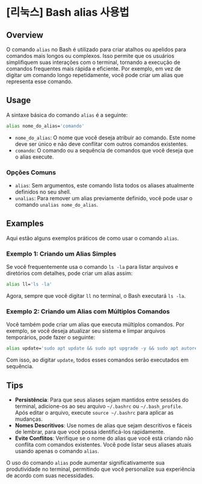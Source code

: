 # [리눅스] Bash alias 사용법

## Overview
O comando `alias` no Bash é utilizado para criar atalhos ou apelidos para comandos mais longos ou complexos. Isso permite que os usuários simplifiquem suas interações com o terminal, tornando a execução de comandos frequentes mais rápida e eficiente. Por exemplo, em vez de digitar um comando longo repetidamente, você pode criar um alias que representa esse comando.

## Usage
A sintaxe básica do comando `alias` é a seguinte:

```bash
alias nome_do_alias='comando'
```

- `nome_do_alias`: O nome que você deseja atribuir ao comando. Este nome deve ser único e não deve conflitar com outros comandos existentes.
- `comando`: O comando ou a sequência de comandos que você deseja que o alias execute.

### Opções Comuns
- `alias`: Sem argumentos, este comando lista todos os aliases atualmente definidos no seu shell.
- `unalias`: Para remover um alias previamente definido, você pode usar o comando `unalias nome_do_alias`.

## Examples
Aqui estão alguns exemplos práticos de como usar o comando `alias`.

### Exemplo 1: Criando um Alias Simples
Se você frequentemente usa o comando `ls -la` para listar arquivos e diretórios com detalhes, pode criar um alias assim:

```bash
alias ll='ls -la'
```

Agora, sempre que você digitar `ll` no terminal, o Bash executará `ls -la`.

### Exemplo 2: Criando um Alias com Múltiplos Comandos
Você também pode criar um alias que executa múltiplos comandos. Por exemplo, se você deseja atualizar seu sistema e limpar arquivos temporários, pode fazer o seguinte:

```bash
alias update='sudo apt update && sudo apt upgrade -y && sudo apt autoremove -y'
```

Com isso, ao digitar `update`, todos esses comandos serão executados em sequência.

## Tips
- **Persistência**: Para que seus aliases sejam mantidos entre sessões do terminal, adicione-os ao seu arquivo `~/.bashrc` ou `~/.bash_profile`. Após editar o arquivo, execute `source ~/.bashrc` para aplicar as mudanças.
- **Nomes Descritivos**: Use nomes de alias que sejam descritivos e fáceis de lembrar, para que você possa identificá-los rapidamente.
- **Evite Conflitos**: Verifique se o nome do alias que você está criando não conflita com comandos existentes. Você pode listar seus aliases atuais usando apenas o comando `alias`.

O uso do comando `alias` pode aumentar significativamente sua produtividade no terminal, permitindo que você personalize sua experiência de acordo com suas necessidades.